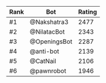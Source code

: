 Rank|Bot|Rating
---|---|---
#1|@Nakshatra3|2477
#2|@NilatacBot|2343
#3|@OpeningsBot|2287
#4|@anti-bot|2139
#5|@CatNail|2106
#6|@pawnrobot|1946
